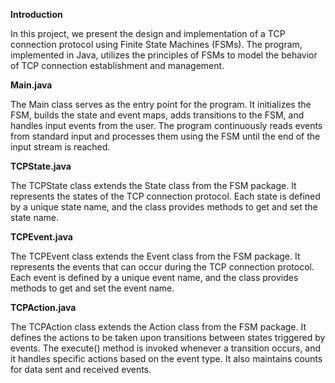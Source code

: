 **Introduction**

In this project, we present the design and implementation of a TCP connection protocol using Finite State Machines (FSMs). The program, implemented in Java, utilizes the principles of FSMs to model the behavior of TCP connection establishment and management.

**Main.java**

The Main class serves as the entry point for the program. It initializes the FSM, builds the state and event maps, adds transitions to the FSM, and handles input events from the user. The program continuously reads events from standard input and processes them using the FSM until the end of the input stream is reached.

**TCPState.java**

The TCPState class extends the State class from the FSM package. It represents the states of the TCP connection protocol. Each state is defined by a unique state name, and the class provides methods to get and set the state name.

**TCPEvent.java**

The TCPEvent class extends the Event class from the FSM package. It represents the events that can occur during the TCP connection protocol. Each event is defined by a unique event name, and the class provides methods to get and set the event name.

**TCPAction.java**

The TCPAction class extends the Action class from the FSM package. It defines the actions to be taken upon transitions between states triggered by events. The execute() method is invoked whenever a transition occurs, and it handles specific actions based on the event type. It also maintains counts for data sent and received events.
